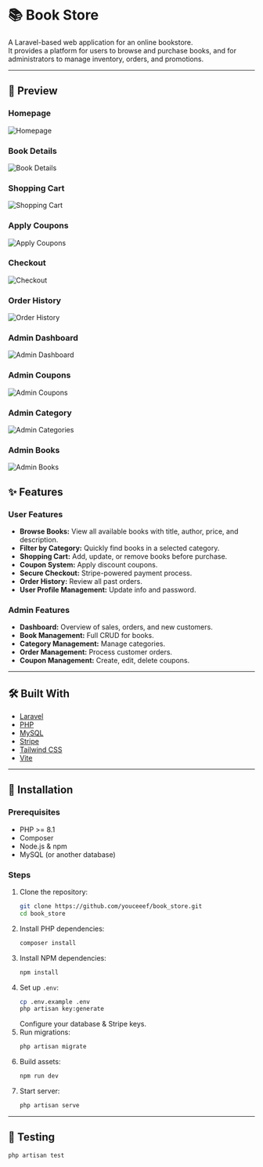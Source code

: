 # 📚 Book Store

A Laravel-based web application for an online bookstore.  
It provides a platform for users to browse and purchase books, and for administrators to manage inventory, orders, and promotions.

---

## 🌟 Preview

### Homepage

![Homepage](docs/homepage.png)

### Book Details

![Book Details](docs/book-details.png)

### Shopping Cart

![Shopping Cart](docs/cart.png)

### Apply Coupons

![Apply Coupons](docs/apply-coupon.png)

### Checkout

![Checkout](docs/checkout.png)

### Order History

![Order History](docs/clients_order.png)

### Admin Dashboard

![Admin Dashboard](docs/admin_dashboard.png)

### Admin Coupons

![Admin Coupons](docs/admin_coupons.png)

### Admin Category

![Admin Categories](docs/admin_categories.png)

### Admin Books

![Admin Books](docs/admin_books.png)

## ✨ Features

### User Features

-   **Browse Books:** View all available books with title, author, price, and description.
-   **Filter by Category:** Quickly find books in a selected category.
-   **Shopping Cart:** Add, update, or remove books before purchase.
-   **Coupon System:** Apply discount coupons.
-   **Secure Checkout:** Stripe-powered payment process.
-   **Order History:** Review all past orders.
-   **User Profile Management:** Update info and password.

### Admin Features

-   **Dashboard:** Overview of sales, orders, and new customers.
-   **Book Management:** Full CRUD for books.
-   **Category Management:** Manage categories.
-   **Order Management:** Process customer orders.
-   **Coupon Management:** Create, edit, delete coupons.

---

## 🛠 Built With

-   [Laravel](https://laravel.com/)
-   [PHP](https://www.php.net/)
-   [MySQL](https://www.mysql.com/)
-   [Stripe](https://stripe.com/)
-   [Tailwind CSS](https://tailwindcss.com/)
-   [Vite](https://vitejs.dev/)

---

## 🚀 Installation

### Prerequisites

-   PHP >= 8.1
-   Composer
-   Node.js & npm
-   MySQL (or another database)

### Steps

1. Clone the repository:
    ```sh
    git clone https://github.com/youceeef/book_store.git
    cd book_store
    ```
2. Install PHP dependencies:
    ```sh
    composer install
    ```
3. Install NPM dependencies:
    ```sh
    npm install
    ```
4. Set up `.env`:
    ```sh
    cp .env.example .env
    php artisan key:generate
    ```
    Configure your database & Stripe keys.
5. Run migrations:
    ```sh
    php artisan migrate
    ```
6. Build assets:
    ```sh
    npm run dev
    ```
7. Start server:
    ```sh
    php artisan serve
    ```

---

## 🧪 Testing

```sh
php artisan test
```
